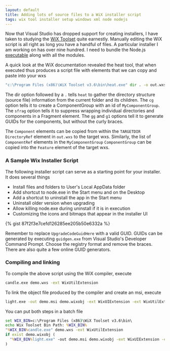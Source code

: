 ```yaml
---
layout: default
title: Adding lots of source files to a WiX installer script
tags: wix tool installer setup windows xml node nodejs
---
```


Now that Visual Studio has dropped support for creating installers, I have taken to studying the [WiX Toolset](http://wixtoolset.org/) quite earnestly. Manually editing the WiX script is all right as long you have a handful of files. A particular installer I am working on has over nine hundred. I need to bundle the Node.js [executable](http://nodejs.org/dist/latest/node.exe) along with all the modules.

A quick look at the WiX documentation revealed the heat tool, that when executed thus produces a script file with elements that we can copy and paste into your wxs

```cmd
"c:\Program Files (x86)\WiX Toolset v3.6\bin\heat.exe" dir . -o out.wxs -cg MyComponentGroup -sfrag -gg -g1
```

The dir option followed by a `.` tells `heat` to gather the directory structure (source file) information from the current folder and its children. The `cg` option tells it to create a ComponentGroup with an id of `MyComponentGroup`. The `sfrag` option tells it to suppress wrapping individual directories and components in a Fragment element. The `gg` and `g1` options tell it to generate GUIDs for the components, but without the curly braces.

The `Component` elements can be copied from within the `TARGETDIR` `DirectoryRef` element in `out.wxs` to the target wxs. Similarly, the list of `ComponentRef` elements in the `MyComponentGroup` `ComponentGroup` can be copied into the `Feature` element of the target wxs.

### A Sample Wix Installer Script

The following installer script can serve as a starting point for your installer. It does several things

* Install files and folders to User's Local AppData folder
* Add shortcut to node.exe in the Start menu and on the Desktop
* Add a shortcut to uninstall the app in the Start menu
* Uninstall older version when upgrading
* Allow killing node.exe during uninstall if it is in execution
* Customizing the icons and bitmaps that appear in the installer UI

{% gist 87f2f3e7cefd126285ee205b50e6332a %}

Remember to replace `UpgradeCodeGuidHere` with a valid GUID. GUIDs can be generated by executing `guidgen.exe` from Visual Studio's Developer Command Prompt. Choose the registry format and remove the braces. There are also quite a few online GUID generators.

### Compiling and linking

To compile the above script using the WiX compiler, execute

```cmd
candle.exe demo.wxs -ext WixUtilExtension
```

To link the object file produced by the compiler and create an msi, execute

```cmd
light.exe -out demo.msi demo.wixobj -ext WixUIExtension -ext WixUtilExtension
```

You can put both steps in a batch file

```cmd
set WIX_BIN=c:\Program Files (x86)\WiX Toolset v3.6\bin\
echo Wix Toolset Bin Path: %WIX_BIN%
"%WIX_BIN%candle.exe" demo.wxs -ext WixUtilExtension
if exist demo.wixobj (
  "%WIX_BIN%light.exe" -out demo.msi demo.wixobj -ext WixUIExtension -ext WixUtilExtension
)
```
